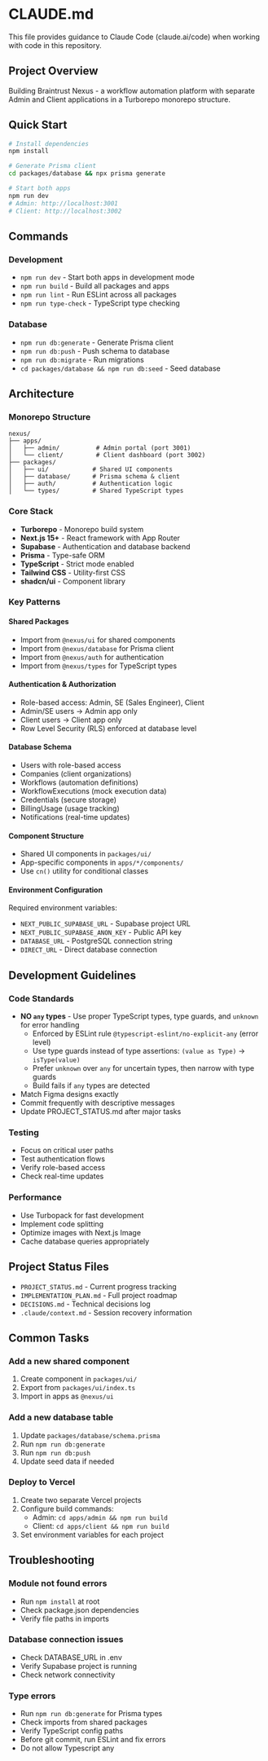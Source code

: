 # CLAUDE.md

This file provides guidance to Claude Code (claude.ai/code) when working with code in this repository.

## Project Overview
Building Braintrust Nexus - a workflow automation platform with separate Admin and Client applications in a Turborepo monorepo structure.

## Quick Start
```bash
# Install dependencies
npm install

# Generate Prisma client
cd packages/database && npx prisma generate

# Start both apps
npm run dev
# Admin: http://localhost:3001
# Client: http://localhost:3002
```

## Commands

### Development
- `npm run dev` - Start both apps in development mode
- `npm run build` - Build all packages and apps
- `npm run lint` - Run ESLint across all packages
- `npm run type-check` - TypeScript type checking

### Database
- `npm run db:generate` - Generate Prisma client
- `npm run db:push` - Push schema to database
- `npm run db:migrate` - Run migrations
- `cd packages/database && npm run db:seed` - Seed database

## Architecture

### Monorepo Structure
```
nexus/
├── apps/
│   ├── admin/          # Admin portal (port 3001)
│   └── client/         # Client dashboard (port 3002)
├── packages/
│   ├── ui/            # Shared UI components
│   ├── database/      # Prisma schema & client
│   ├── auth/          # Authentication logic
│   └── types/         # Shared TypeScript types
```

### Core Stack
- **Turborepo** - Monorepo build system
- **Next.js 15+** - React framework with App Router
- **Supabase** - Authentication and database backend
- **Prisma** - Type-safe ORM
- **TypeScript** - Strict mode enabled
- **Tailwind CSS** - Utility-first CSS
- **shadcn/ui** - Component library

### Key Patterns

#### Shared Packages
- Import from `@nexus/ui` for shared components
- Import from `@nexus/database` for Prisma client
- Import from `@nexus/auth` for authentication
- Import from `@nexus/types` for TypeScript types

#### Authentication & Authorization
- Role-based access: Admin, SE (Sales Engineer), Client
- Admin/SE users → Admin app only
- Client users → Client app only
- Row Level Security (RLS) enforced at database level

#### Database Schema
- Users with role-based access
- Companies (client organizations)
- Workflows (automation definitions)
- WorkflowExecutions (mock execution data)
- Credentials (secure storage)
- BillingUsage (usage tracking)
- Notifications (real-time updates)

#### Component Structure
- Shared UI components in `packages/ui/`
- App-specific components in `apps/*/components/`
- Use `cn()` utility for conditional classes

#### Environment Configuration
Required environment variables:
- `NEXT_PUBLIC_SUPABASE_URL` - Supabase project URL
- `NEXT_PUBLIC_SUPABASE_ANON_KEY` - Public API key
- `DATABASE_URL` - PostgreSQL connection string
- `DIRECT_URL` - Direct database connection

## Development Guidelines

### Code Standards
- **NO `any` types** - Use proper TypeScript types, type guards, and `unknown` for error handling
  - Enforced by ESLint rule `@typescript-eslint/no-explicit-any` (error level)
  - Use type guards instead of type assertions: `(value as Type)` → `isType(value)`
  - Prefer `unknown` over `any` for uncertain types, then narrow with type guards
  - Build fails if `any` types are detected
- Match Figma designs exactly
- Commit frequently with descriptive messages
- Update PROJECT_STATUS.md after major tasks

### Testing
- Focus on critical user paths
- Test authentication flows
- Verify role-based access
- Check real-time updates

### Performance
- Use Turbopack for fast development
- Implement code splitting
- Optimize images with Next.js Image
- Cache database queries appropriately

## Project Status Files
- `PROJECT_STATUS.md` - Current progress tracking
- `IMPLEMENTATION_PLAN.md` - Full project roadmap
- `DECISIONS.md` - Technical decisions log
- `.claude/context.md` - Session recovery information

## Common Tasks

### Add a new shared component
1. Create component in `packages/ui/`
2. Export from `packages/ui/index.ts`
3. Import in apps as `@nexus/ui`

### Add a new database table
1. Update `packages/database/schema.prisma`
2. Run `npm run db:generate`
3. Run `npm run db:push`
4. Update seed data if needed

### Deploy to Vercel
1. Create two separate Vercel projects
2. Configure build commands:
   - Admin: `cd apps/admin && npm run build`
   - Client: `cd apps/client && npm run build`
3. Set environment variables for each project

## Troubleshooting

### Module not found errors
- Run `npm install` at root
- Check package.json dependencies
- Verify file paths in imports

### Database connection issues
- Check DATABASE_URL in .env
- Verify Supabase project is running
- Check network connectivity

### Type errors
- Run `npm run db:generate` for Prisma types
- Check imports from shared packages
- Verify TypeScript config paths
- Before git commit, run ESLint and fix errors
- Do not allow Typescript any